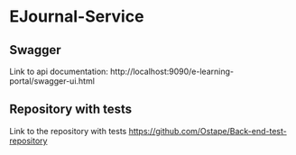 # EJournal-Service 

## Swagger
Link to api documentation: 
http://localhost:9090/e-learning-portal/swagger-ui.html

## Repository with tests
Link to the repository with tests
https://github.com/Ostape/Back-end-test-repository